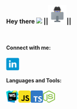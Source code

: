 ### Hey there <img src="https://media.giphy.com/media/hvRJCLFzcasrR4ia7z/giphy.gif" width="25px"> ||<img src="https://raw.githubusercontent.com/LLpanov/LLpanov/main/icons/personal.png" width="50px">||
<br/>  

#### Connect with me:

<a href="https://www.linkedin.com/in/leonid-panov-a814aa23b/">
  <img align="left" alt="LinkedIn" width="35px" src="https://github.com/LLpanov/LLpanov/blob/main/icons/linkedin.png" />
</a>


[//]: # (https://raw.githubusercontent.com/LLpanov/LLpanov/main/icons/yahoo.png)
<br/>
<br/>

#### Languages and Tools:

<a>
  <img align="left" height="33px" title="WebStorm" width="33px" src="https://raw.githubusercontent.com/LLpanov/LLpanov/main/icons/WebStorm.png"/>
</a>

<a>
  <img align="left" height="33px" title="WebStorm" width="33px" src="https://raw.githubusercontent.com/LLpanov/LLpanov/main/icons/JavaScript.png"/>
</a>

<a>
  <img align="left" height="33px" title="WebStorm" width="33px" src="https://raw.githubusercontent.com/LLpanov/LLpanov/main/icons/TypeScript.png"/>
</a>

<a>
  <img align="left" height="33px" title="WebStorm" width="33px" src="https://raw.githubusercontent.com/LLpanov/LLpanov/main/icons/nodeJs.png"/>
</a>


